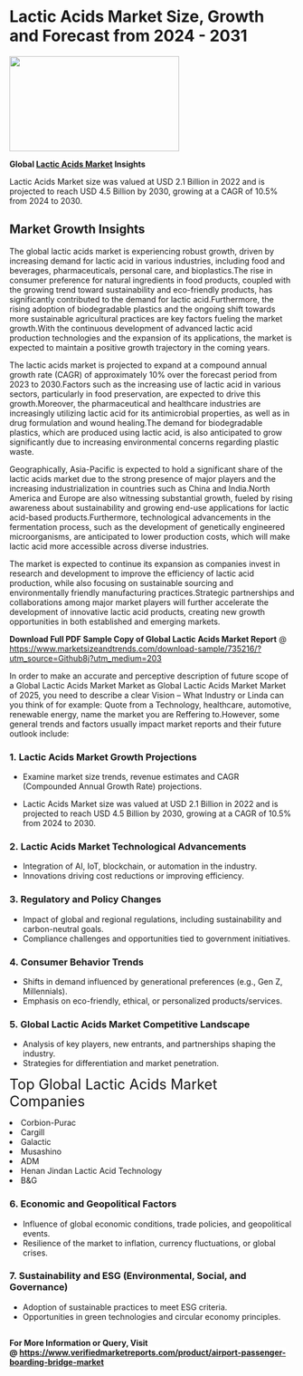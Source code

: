<H1>Lactic Acids Market Size, Growth and Forecast from 2024 - 2031</H1><img class="aligncenter size-medium wp-image-584254" src="https://thirdeyenews.in/wp-content/uploads/2024/09/Global-Market-Research-300x168.jpeg" alt="" width="300" height="168" /><p><strong>Global&nbsp;<a href="https://www.marketsizeandtrends.com/download-sample/735216/?utm_source=Github8j?utm_medium=203">Lactic Acids Market</a> Insights</strong></p><p>Lactic Acids Market size was valued at USD 2.1 Billion in 2022 and is projected to reach USD 4.5 Billion by 2030, growing at a CAGR of 10.5% from 2024 to 2030.</p><p><h2>Market Growth Insights</h2> <p>The global lactic acids market is experiencing robust growth, driven by increasing demand for lactic acid in various industries, including food and beverages, pharmaceuticals, personal care, and bioplastics.The rise in consumer preference for natural ingredients in food products, coupled with the growing trend toward sustainability and eco-friendly products, has significantly contributed to the demand for lactic acid.Furthermore, the rising adoption of biodegradable plastics and the ongoing shift towards more sustainable agricultural practices are key factors fueling the market growth.With the continuous development of advanced lactic acid production technologies and the expansion of its applications, the market is expected to maintain a positive growth trajectory in the coming years.</p> <p>The lactic acids market is projected to expand at a compound annual growth rate (CAGR) of approximately 10% over the forecast period from 2023 to 2030.Factors such as the increasing use of lactic acid in various sectors, particularly in food preservation, are expected to drive this growth.Moreover, the pharmaceutical and healthcare industries are increasingly utilizing lactic acid for its antimicrobial properties, as well as in drug formulation and wound healing.The demand for biodegradable plastics, which are produced using lactic acid, is also anticipated to grow significantly due to increasing environmental concerns regarding plastic waste.</p> <p>Geographically, Asia-Pacific is expected to hold a significant share of the lactic acids market due to the strong presence of major players and the increasing industrialization in countries such as China and India.North America and Europe are also witnessing substantial growth, fueled by rising awareness about sustainability and growing end-use applications for lactic acid-based products.Furthermore, technological advancements in the fermentation process, such as the development of genetically engineered microorganisms, are anticipated to lower production costs, which will make lactic acid more accessible across diverse industries.</p> <p>The market is expected to continue its expansion as companies invest in research and development to improve the efficiency of lactic acid production, while also focusing on sustainable sourcing and environmentally friendly manufacturing practices.Strategic partnerships and collaborations among major market players will further accelerate the development of innovative lactic acid products, creating new growth opportunities in both established and emerging markets.</p> <p><span class=""><strong>Download Full PDF Sample Copy of Global Lactic Acids Market Report</strong> @ <a href="https://www.marketsizeandtrends.com/download-sample/735216/?utm_source=Github8j?utm_medium=203" target="_blank">https://www.marketsizeandtrends.com/download-sample/735216/?utm_source=Github8j?utm_medium=203</a></span></p><p>In order to make an accurate and perceptive description of future scope of a Global&nbsp;Lactic Acids Market Market as Global&nbsp;Lactic Acids Market Market of 2025, you need to describe a clear Vision &ndash; What Industry or Linda can you think of for example: Quote from a Technology, healthcare, automotive, renewable energy, name the market you are Reffering to.However, some general trends and factors usually impact market reports and their future outlook include:</p><h3>1.&nbsp;<strong>Lactic Acids Market Growth Projections</strong></h3><ul><li>Examine market size trends, revenue estimates and CAGR (Compounded Annual Growth Rate) projections.</li><li><p>Lactic Acids Market size was valued at USD 2.1 Billion in 2022 and is projected to reach USD 4.5 Billion by 2030, growing at a CAGR of 10.5% from 2024 to 2030.</p></li></ul><h3>2.&nbsp;<strong>Lactic Acids Market Technological Advancements</strong></h3><ul><li>Integration of AI, IoT, blockchain, or automation in the industry.</li><li>Innovations driving cost reductions or improving efficiency.</li></ul><h3>3.&nbsp;<strong>Regulatory and Policy Changes</strong></h3><ul><li>Impact of global and regional regulations, including sustainability and carbon-neutral goals.</li><li>Compliance challenges and opportunities tied to government initiatives.</li></ul><h3>4.&nbsp;<strong>Consumer Behavior Trends</strong></h3><ul><li>Shifts in demand influenced by generational preferences (e.g., Gen Z, Millennials).</li><li>Emphasis on eco-friendly, ethical, or personalized products/services.</li></ul><h3>5.&nbsp;<strong>Global Lactic Acids Market Competitive Landscape</strong></h3><ul><li>Analysis of key players, new entrants, and partnerships shaping the industry.</li><li>Strategies for differentiation and market penetration.</li></ul><p data-pm-slice="1 1 []"><span style="color: inherit; font-family: inherit; font-size: 25px;">Top Global Lactic Acids Market Companies</span></p><div class="" data-test-id=""><p><li>Corbion-Purac</li><li> Cargill</li><li> Galactic</li><li> Musashino</li><li> ADM</li><li> Henan Jindan Lactic Acid Technology</li><li> B&G</li></p></div><h3>6.&nbsp;<strong>Economic and Geopolitical Factors</strong></h3><ul><li>Influence of global economic conditions, trade policies, and geopolitical events.</li><li>Resilience of the market to inflation, currency fluctuations, or global crises.</li></ul><h3>7.&nbsp;<strong>Sustainability and ESG (Environmental, Social, and Governance)</strong></h3><ul><li>Adoption of sustainable practices to meet ESG criteria.</li><li>Opportunities in green technologies and circular economy principles.</li></ul><h2><strong style="font-size: 14px;">For More Information or Query, Visit @&nbsp;</strong><a style="background-color: #ffffff; font-size: 14px;" href="https://www.marketsizeandtrends.com/report/lactic-acids-market/" target="_blank">https://www.verifiedmarketreports.com/product/airport-passenger-boarding-bridge-market</a></h2>